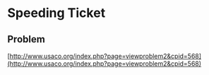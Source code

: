 # Speeding Ticket

## Problem

[http://www.usaco.org/index.php?page=viewproblem2&cpid=568](http://www.usaco.org/index.php?page=viewproblem2&cpid=568)